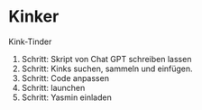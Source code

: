 # Kinker
Kink-Tinder
1. Schritt: Skript von Chat GPT schreiben lassen
2. Schritt: Kinks suchen, sammeln und einfügen.
3. Schritt: Code anpassen
4. Schritt: launchen
5. Schritt: Yasmin einladen
